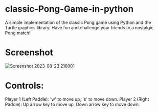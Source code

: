# classic-Pong-Game-in-python
A simple implementation of the classic Pong game using Python and the Turtle graphics library. Have fun and challenge your friends to a nostalgic Pong match!

# Screenshot

![Screenshot 2023-08-23 210001](https://github.com/ahsplore/classic-Pong-Game-in-python/assets/142819550/c2882b04-99d1-402a-92d7-c95bfe680b41)

# Controls:
Player 1 (Left Paddle): 'w' to move up, 's' to move down.
Player 2 (Right Paddle): Up arrow key to move up, Down arrow key to move down.
